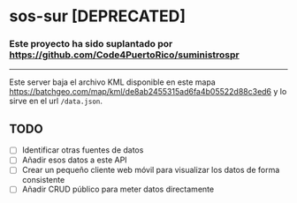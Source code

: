 # sos-sur [DEPRECATED]

### Este proyecto ha sido suplantado por https://github.com/Code4PuertoRico/suministrospr

---

Este server baja el archivo KML disponible en este mapa https://batchgeo.com/map/kml/de8ab2455315ad6fa4b05522d88c3ed6 y lo sirve en el url `/data.json`.

## TODO

- [ ] Identificar otras fuentes de datos
- [ ] Añadir esos datos a este API
- [ ] Crear un pequeño cliente web móvil para visualizar los datos de forma consistente
- [ ] Añadir CRUD público para meter datos directamente

